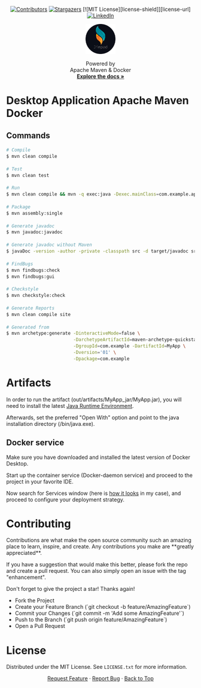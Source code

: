 <!--
    Author: Jimpad
    Date: 20/10/2022
 >

<!-- begin:ProjectShields -->
<!--
    I'm using markdown "reference style" links for readability.
    Reference links are enclosed in brackets [ ] instead of parentheses ( ).
    See the bottom of this document for the declaration of the reference variables
    for contributors-url, forks-url, etc. This is an optional, concise syntax you may use.
    https://www.markdownguide.org/basic-syntax/#reference-style-links
-->

<a name="readme-top"></a>

<div align="center">
  <!-- begin:Icons-->
  
  [![Contributors][contributors-shield]][contributors-url]
  [![Stargazers][stars-shield]][stars-url]
  [![MIT License][license-shield]][license-url]
  [![LinkedIn][linkedin-shield]][linkedin-url]
  
  <!-- end:Icons-->
  
  <!-- begin:Logo -->
  <a>
    <img src="./src/media/assets/logo.svg" alt="Logo" width="80" height="80">
  </a>
  <!-- end:Logo >
  
  <!-- begin:ShortDescription -->
  <p align="center">
    Powered by   
    <br>
    Apache Maven & Docker
    <br>
    <a href="https://github.com/Jimpad/desktop-app-apache-maven-docker"><strong>Explore the docs »</strong></a>
  </p>
  <!-- end:ShortDescription -->
</div>
<!-- end:ProjectShields -->

# Desktop Application Apache Maven Docker

## Commands
```bash
# Compile
$ mvn clean compile

# Test
$ mvn clean test

# Run
$ mvn clean compile && mvn -q exec:java -Dexec.mainClass=com.example.app.AppDriver -Djava.util.logging.config.file=src/main/resources/logging.properties

# Package
$ mvn assembly:single

# Generate javadoc
$ mvn javadoc:javadoc

# Generate javadoc without Maven
$ javaDoc -version -author -private -classpath src -d target/javadoc src/main/java/com/example/**/*.java

# FindBugs
$ mvn findbugs:check
$ mvn findbugs:gui

# Checkstyle
$ mvn checkstyle:check

# Generate Reports
$ mvn clean compile site

# Generated from
$ mvn archetype:generate -DinteractiveMode=false \
                         -DarchetypeArtifactId=maven-archetype-quickstart \
                         -DgroupId=com.example -DartifactId=MyApp \
                         -Dversion='01' \
                         -Dpackage=com.example
```

# Artifacts

In order to run the artifact (out/artifacts/MyApp_jar/MyApp.jar), you will need to install the latest [Java Runtime Environment](https://www.java.com/en/download/).

Afterwards, set the preferred "Open With" option and point to the java installation directory (/bin/java.exe).

## Docker service

Make sure you have downloaded and installed the latest version of Docker Desktop.

Start up the container service (Docker-daemon service) and proceed to the project in your favorite IDE.

Now search for Services window (here is [how it looks](https://ibb.co/McMn08N) in my case), and proceed to configure your deployment strategy.

<!-- begin:Contributing -->
# Contributing

<p>Contributions are what make the open source community such an amazing place to learn, inspire, and create. Any contributions you make are **greatly appreciated**.</p>

<p>If you have a suggestion that would make this better, please fork the repo and create a pull request. You can also simply open an issue with the tag "enhancement".</p>
<p>Don't forget to give the project a star! Thanks again!</p>
<ul align="left">
  <li>
  Fork the Project
  </li>
  <li>
  Create your Feature Branch (`git checkout -b feature/AmazingFeature`)
  </li>
  <li>
  Commit your Changes (`git commit -m 'Add some AmazingFeature'`)
  </li>
  <li>
  Push to the Branch (`git push origin feature/AmazingFeature`)
  </li>
  <li>
  Open a Pull Request
  </li>
</ul>
<!-- end:Contributing-->

<!-- begin:License -->
# License

Distributed under the MIT License. See `LICENSE.txt` for more information.
<!-- end:License -->

<!-- begin:Footer -->
<div align="center">
    <a href="https://github.com/Jimpad/desktop-app-apache-maven-docker/issues">Request Feature</a>
    ·
    <a href="https://github.com/Jimpad/desktop-app-apache-maven-docker/issues">Report Bug</a>
    ·
    <a href="#readme-top">Back to Top</a>
</div>
<!-- end:Footer-->

<!-- MARKDOWN LINKS & IMAGES -->
<!-- https://www.markdownguide.org/basic-syntax/#reference-style-links -->

[contributors-shield]: https://img.shields.io/github/contributors/Jimpad/desktop-app-apache-maven-docker.svg?style=for-the-badge
[contributors-url]: https://github.com/Jimpad/desktop-app-apache-maven-docker/graphs/contributors
[forks-shield]: https://img.shields.io/github/forks/Jimpad/desktop-app-apache-maven-docker.svg?style=for-the-badge
[forks-url]: https://github.com/Jimpad/desktop-app-apache-maven-docker/network/members
[stars-shield]: https://img.shields.io/github/stars/Jimpad/desktop-app-apache-maven-docker.svg?style=for-the-badge
[stars-url]: https://github.com/Jimpad/desktop-app-apache-maven-docker/stargazers
[issues-shield]: https://img.shields.io/github/issues/Jimpad/desktop-app-apache-maven-docker.svg?style=for-the-badge
[issues-url]: https://github.com/Jimpad/desktop-app-apache-maven-docker/issues

[linkedin-shield]: https://img.shields.io/badge/-LinkedIn-black.svg?style=for-the-badge&logo=linkedin&colorB=555
[linkedin-url]: https://linkedin.com/in/Jimpad
